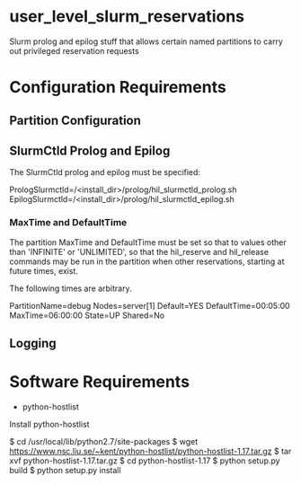 # user_level_slurm_reservations
Slurm prolog and epilog stuff that allows certain named partitions to carry out privileged reservation requests

# Configuration Requirements

## Partition Configuration

## SlurmCtld Prolog and Epilog

The SlurmCtld prolog and epilog must be specified:

PrologSlurmctld=/<install_dir>/prolog/hil_slurmctld_prolog.sh
EpilogSlurmctld=/<install_dir>/prolog/hil_slurmctld_epilog.sh

### MaxTime and DefaultTime

The partition MaxTime and DefaultTime must be set so that to values
other than 'INFINITE' or 'UNLIMITED', so that the hil_reserve and
hil_release commands may be run in the partition when other
reservations, starting at future times, exist. 

The following times are arbitrary.

PartitionName=debug Nodes=server[1] Default=YES DefaultTime=00:05:00 MaxTime=06:00:00 State=UP Shared=No

## Logging


# Software Requirements

* python-hostlist

Install python-hostlist 

$ cd /usr/local/lib/python2.7/site-packages
$ wget https://www.nsc.liu.se/~kent/python-hostlist/python-hostlist-1.17.tar.gz
$ tar xvf python-hostlist-1.17.tar.gz
$ cd python-hostlist-1.17
$ python setup.py build
$ python setup.py install


